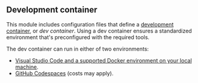 ## Development container

This module includes configuration files that define a [development container](https://containers.dev), or *dev container*. Using a dev container ensures a standardized environment that's preconfigured with the required tools.

The dev container can run in either of two environments:

* [Visual Studio Code and a supported Docker environment on your local machine](/training/modules/use-docker-container-dev-env-vs-code/).
* [GitHub Codespaces](https://github.com/features/codespaces) (costs may apply).
